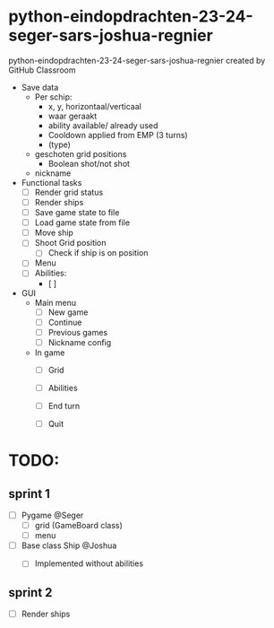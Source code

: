 # python-eindopdrachten-23-24-seger-sars-joshua-regnier
python-eindopdrachten-23-24-seger-sars-joshua-regnier created by GitHub Classroom


- Save data
	- Per schip:
		- x, y, horizontaal/verticaal
		- waar geraakt
		- ability available/ already used
		- Cooldown applied from EMP (3 turns)
		- (type)
	- geschoten grid positions
		- Boolean shot/not shot
	- nickname
- Functional tasks
	- [ ] Render grid status
	- [ ] Render ships
	- [ ] Save game state to file
	- [ ] Load game state from file
	- [ ] Move ship
	- [ ] Shoot Grid position
		- [ ] Check if ship is on position
	- [ ] Menu
	- [ ] Abilities:
		- [ ] 
- GUI
	- Main menu
		- [ ] New game
		- [ ] Continue
		- [ ] Previous games
		- [ ] Nickname config
	- In game
		- [ ] Grid
		- [ ] Abilities
		- [ ] End turn
		- [ ] Quit


# TODO:
## sprint 1
- [ ] Pygame @Seger
	- [ ] grid (GameBoard class)
	- [ ] menu
- [ ] Base class Ship @Joshua
	- [ ] Implemented without abilities


## sprint 2
- [ ] Render ships
